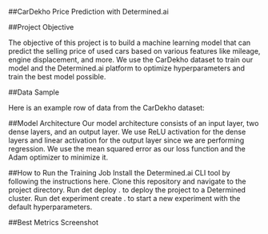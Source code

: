 ##CarDekho Price Prediction with Determined.ai


##Project Objective


The objective of this project is to build a machine learning model that can predict the selling price of used cars based on various features like mileage, engine displacement, and more. We use the CarDekho dataset to train our model and the Determined.ai platform to optimize hyperparameters and train the best model possible.

##Data Sample


Here is an example row of data from the CarDekho dataset:

##Model Architecture
Our model architecture consists of an input layer, two dense layers, and an output layer. We use ReLU activation for the dense layers and linear activation for the output layer since we are performing regression. We use the mean squared error as our loss function and the Adam optimizer to minimize it.

##How to Run the Training Job
Install the Determined.ai CLI tool by following the instructions here.
Clone this repository and navigate to the project directory.
Run det deploy . to deploy the project to a Determined cluster.
Run det experiment create . to start a new experiment with the default hyperparameters.

##Best Metrics Screenshot
